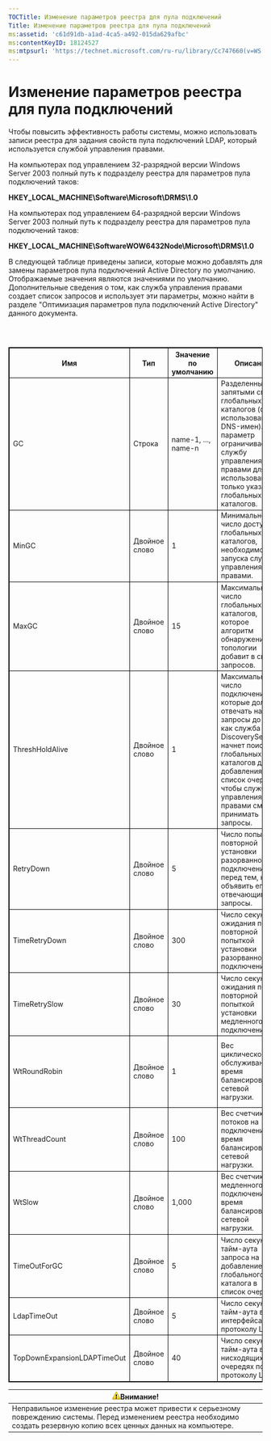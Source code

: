 ```yaml
---
TOCTitle: Изменение параметров реестра для пула подключений
Title: Изменение параметров реестра для пула подключений
ms:assetid: 'c61d91db-a1ad-4ca5-a492-015da629afbc'
ms:contentKeyID: 18124527
ms:mtpsurl: 'https://technet.microsoft.com/ru-ru/library/Cc747660(v=WS.10)'
---
```


Изменение параметров реестра для пула подключений
=================================================

Чтобы повысить эффективность работы системы, можно использовать записи реестра для задания свойств пула подключений LDAP, который используется службой управления правами.

На компьютерах под управлением 32-разрядной версии Windows Server 2003 полный путь к подразделу реестра для параметров пула подключений таков:

**HKEY\_LOCAL\_MACHINE\\Software\\Microsoft\\DRMS\\1.0**

На компьютерах под управлением 64-разрядной версии Windows Server 2003 полный путь к подразделу реестра для параметров пула подключений таков:

**HKEY\_LOCAL\_MACHINE\\SoftwareWOW6432Node\\Microsoft\\DRMS\\1.0**

В следующей таблице приведены записи, которые можно добавлять для замены параметров пула подключений Active Directory по умолчанию. Отображаемые значения являются значениями по умолчанию. Дополнительные сведения о том, как служба управления правами создает список запросов и использует эти параметры, можно найти в разделе "Оптимизация параметров пула подключений Active Directory" данного документа.

###  

 
<table style="border:1px solid black;">
<colgroup>
<col width="20%" />
<col width="20%" />
<col width="20%" />
<col width="20%" />
<col width="20%" />
</colgroup>
<thead>
<tr class="header">
<th style="border:1px solid black;" >Имя</th>
<th style="border:1px solid black;" >Тип</th>
<th style="border:1px solid black;" >Значение по умолчанию</th>
<th style="border:1px solid black;" >Описание</th>
<th style="border:1px solid black;" >Примечания</th>
</tr>
</thead>
<tbody>
<tr class="odd">
<td style="border:1px solid black;">GC</td>
<td style="border:1px solid black;">Строка</td>
<td style="border:1px solid black;">name-1, ..., name-n</td>
<td style="border:1px solid black;">Разделенный запятыми список глобальных каталогов (с использованием DNS-имен). Этот параметр ограничивает службу управления правами для использования только указанных глобальных каталогов.</td>
<td style="border:1px solid black;">Если не требуется, чтобы служба управления правами создавала список запросов, используйте этот параметр, чтобы указать глобальные каталоги для использования.</td>
</tr>
<tr class="even">
<td style="border:1px solid black;">MinGC</td>
<td style="border:1px solid black;">Двойное слово</td>
<td style="border:1px solid black;">1</td>
<td style="border:1px solid black;">Минимальное число доступных глобальных каталогов, необходимое для запуска службы управления правами.</td>
<td style="border:1px solid black;"></td>
</tr>
<tr class="odd">
<td style="border:1px solid black;">MaxGC</td>
<td style="border:1px solid black;">Двойное слово</td>
<td style="border:1px solid black;">15</td>
<td style="border:1px solid black;">Максимальное число глобальных каталогов, которое алгоритм обнаружения топологии добавит в список запросов.</td>
<td style="border:1px solid black;"></td>
</tr>
<tr class="even">
<td style="border:1px solid black;">ThreshHoldAlive</td>
<td style="border:1px solid black;">Двойное слово</td>
<td style="border:1px solid black;">1</td>
<td style="border:1px solid black;">Максимальное число подключений, которые должны отвечать на запросы до того, как служба DiscoveryServices начнет поиск глобальных каталогов для добавления в список очереди, чтобы служба управления правами смогла принимать запросы.</td>
<td style="border:1px solid black;"></td>
</tr>
<tr class="odd">
<td style="border:1px solid black;">RetryDown</td>
<td style="border:1px solid black;">Двойное слово</td>
<td style="border:1px solid black;">5</td>
<td style="border:1px solid black;">Число попыток повторной установки разорванного подключения перед тем, как объявить его не отвечающим на запросы.</td>
<td style="border:1px solid black;"></td>
</tr>
<tr class="even">
<td style="border:1px solid black;">TimeRetryDown</td>
<td style="border:1px solid black;">Двойное слово</td>
<td style="border:1px solid black;">300</td>
<td style="border:1px solid black;">Число секунд ожидания перед повторной попыткой установки разорванного подключения.</td>
<td style="border:1px solid black;">Параметр по умолчанию изменять не нужно, за исключением особых случаев.</td>
</tr>
<tr class="odd">
<td style="border:1px solid black;">TimeRetrySlow</td>
<td style="border:1px solid black;">Двойное слово</td>
<td style="border:1px solid black;">30</td>
<td style="border:1px solid black;">Число секунд ожидания перед повторной попыткой установки медленного подключения.</td>
<td style="border:1px solid black;">Параметр по умолчанию изменять не нужно, за исключением особых случаев.</td>
</tr>
<tr class="even">
<td style="border:1px solid black;">WtRoundRobin</td>
<td style="border:1px solid black;">Двойное слово</td>
<td style="border:1px solid black;">1</td>
<td style="border:1px solid black;">Вес циклического обслуживания во время балансировки сетевой нагрузки.</td>
<td style="border:1px solid black;">Относительная значимость циклического обслуживания при балансировке сетевой нагрузки. 1 - наименьшее значение.</td>
</tr>
<tr class="odd">
<td style="border:1px solid black;">WtThreadCount</td>
<td style="border:1px solid black;">Двойное слово</td>
<td style="border:1px solid black;">100</td>
<td style="border:1px solid black;">Вес счетчика потоков на подключение во время балансировки сетевой нагрузки.</td>
<td style="border:1px solid black;">Относительная значимость низкого значения счетчика потоков.</td>
</tr>
<tr class="even">
<td style="border:1px solid black;">WtSlow</td>
<td style="border:1px solid black;">Двойное слово</td>
<td style="border:1px solid black;">1,000</td>
<td style="border:1px solid black;">Вес счетчика медленного подключения во время балансировки сетевой нагрузки.</td>
<td style="border:1px solid black;">Относительная значимость высокоскоростного подключения.</td>
</tr>
<tr class="odd">
<td style="border:1px solid black;">TimeOutForGC</td>
<td style="border:1px solid black;">Двойное слово</td>
<td style="border:1px solid black;">5</td>
<td style="border:1px solid black;">Число секунд тайм-аута запроса на добавление глобального каталога в список очереди.</td>
<td style="border:1px solid black;"></td>
</tr>
<tr class="even">
<td style="border:1px solid black;">LdapTimeOut</td>
<td style="border:1px solid black;">Двойное слово</td>
<td style="border:1px solid black;">5</td>
<td style="border:1px solid black;">Число секунд тайм-аута в API-интерфейсах по протоколу LDAP</td>
<td style="border:1px solid black;"></td>
</tr>
<tr class="odd">
<td style="border:1px solid black;">TopDownExpansionLDAPTimeOut</td>
<td style="border:1px solid black;">Двойное слово</td>
<td style="border:1px solid black;">40</td>
<td style="border:1px solid black;">Число секунд тайм-аута в нисходящих очередях по протоколу LDAP.</td>
<td style="border:1px solid black;"></td>
</tr>
</tbody>
</table>
  
| ![](/security-updates/images/Cc747660.Caution(WS.10).gif)Внимание!                                                                                                 |  
|-------------------------------------------------------------------------------------------------------------------------------------------------------------------------------|  
| Неправильное изменение реестра может привести к серьезному повреждению системы. Перед изменением реестра необходимо создать резервную копию всех ценных данных на компьютере. |
